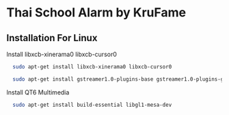 
# Thai School Alarm by KruFame



## Installation For Linux

Install libxcb-xinerama0 libxcb-cursor0
```bash
  sudo apt-get install libxcb-xinerama0 libxcb-cursor0
```

```bash
  sudo apt-get install gstreamer1.0-plugins-base gstreamer1.0-plugins-good gstreamer1.0-plugins-bad gstreamer1.0-plugins-ugly
```

Install QT6 Multimedia
```bash
  sudo apt-get install build-essential libgl1-mesa-dev
```